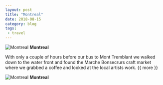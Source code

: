 ```yaml
---
layout: post
title: "Montreal"
date: 2018-08-15
category: blog
tags:
 - travel
---
```


<!--start excerpt-->

![Montreal](/images/2018/2018-08-15-montreal.jpg)
**Montreal**

With only a couple of hours before our bus to Mont Tremblant we walked down to the water front and found the Marche Bonsecrurs craft market where we grabbed a coffee and looked at the local artists work.
{{ more }}

![Montreal](/images/2018/2018-08-15-montreal-2.jpg)
**Montreal**
